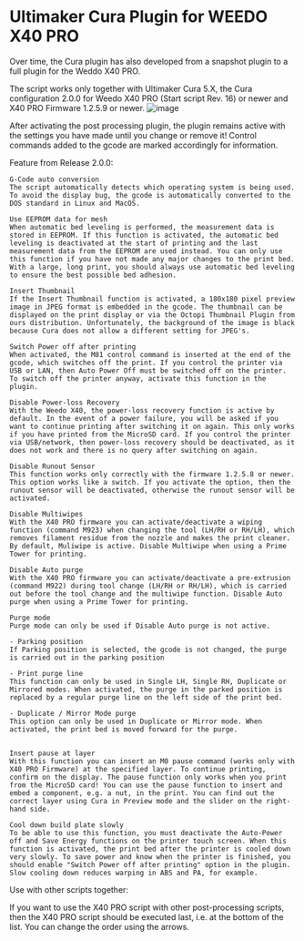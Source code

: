 # Ultimaker Cura Plugin for WEEDO X40 PRO
Over time, the Cura plugin has also developed from a snapshot plugin to a full plugin for the Weddo X40 PRO. 

The script works only together with Ultimaker Cura 5.X, the Cura configuration 2.0.0 for Weedo X40 PRO (Start script Rev. 16) or newer and X40 PRO Firmware 1.2.5.9 or newer.
![image](http://www.x40-community.org/images/x40/Weedo_X40_PRO_Cura_Plugin-200.png)

After activating the post processing plugin, the plugin remains active with the settings you have made until you change or remove it! Control commands added to the gcode are marked accordingly for information.

Feature from Release 2.0.0:

    G-Code auto conversion
    The script automatically detects which operating system is being used. To avoid the display bug, the gcode is automatically converted to the DOS standard in Linux and MacOS.

    Use EEPROM data for mesh
    When automatic bed leveling is performed, the measurement data is stored in EEPROM. If this function is activated, the automatic bed leveling is deactivated at the start of printing and the last measurement data from the EEPROM are used instead. You can only use this function if you have not made any major changes to the print bed. With a large, long print, you should always use automatic bed leveling to ensure the best possible bed adhesion.

    Insert Thumbnail
    If the Insert Thumbnail function is activated, a 180x180 pixel preview image in JPEG format is embedded in the gcode. The thumbnail can be displayed on the print display or via the Octopi Thumbnail Plugin from ours distribution. Unfortunately, the background of the image is black because Cura does not allow a different setting for JPEG's.

    Switch Power off after printing
    When activated, the M81 control command is inserted at the end of the gcode, which switches off the print. If you control the printer via USB or LAN, then Auto Power Off must be switched off on the printer. To switch off the printer anyway, activate this function in the plugin. 

    Disable Power-loss Recovery
    With the Weedo X40, the power-loss recovery function is active by default. In the event of a power failure, you will be asked if you want to continue printing after switching it on again. This only works if you have printed from the MicroSD card. If you control the printer via USB/network, then power-loss recovery should be deactivated, as it does not work and there is no query after switching on again.
     
    Disable Runout Sensor
    This function works only correctly with the firmware 1.2.5.8 or newer. This option works like a switch. If you activate the option, then the runout sensor will be deactivated, otherwise the runout sensor will be activated.

    Disable Multiwipes
    With the X40 PRO firmware you can activate/deactivate a wiping function (command M923) when changing the tool (LH/RH or RH/LH), which removes filament residue from the nozzle and makes the print cleaner. By default, Muliwipe is active. Disable Multiwipe when using a Prime Tower for printing.

    Disable Auto purge
    With the X40 PRO firmware you can activate/deactivate a pre-extrusion (command M922) during tool change (LH/RH or RH/LH), which is carried out before the tool change and the multiwipe function. Disable Auto purge when using a Prime Tower for printing.

    Purge mode
    Purge mode can only be used if Disable Auto purge is not active.

    - Parking position
    If Parking position is selected, the gcode is not changed, the purge is carried out in the parking position

    - Print purge line
    This function can only be used in Single LH, Single RH, Duplicate or Mirrored modes. When activated, the purge in the parked position is replaced by a regular purge line on the left side of the print bed.

    - Duplicate / Mirror Mode purge
    This option can only be used in Duplicate or Mirror mode. When activated, the print bed is moved forward for the purge.


    Insert pause at layer
    With this function you can insert an M0 pause command (works only with X40 PRO Firmware) at the specified layer. To continue printing, confirm on the display. The pause function only works when you print from the MicroSD card! You can use the pause function to insert and embed a component, e.g. a nut, in the print. You can find out the correct layer using Cura in Preview mode and the slider on the right-hand side.

    Cool down build plate slowly
    To be able to use this function, you must deactivate the Auto-Power off and Save Energy functions on the printer touch screen. When this function is activated, the print bed after the printer is cooled down very slowly. To save power and know when the printer is finished, you should enable "Switch Power off after printing" option in the plugin. Slow cooling down reduces warping in ABS and PA, for example.

 
Use with other scripts together:

If you want to use the X40 PRO script with other post-processing scripts, then the X40 PRO script should be executed last, i.e. at the bottom of the list. You can change the order using the arrows.
